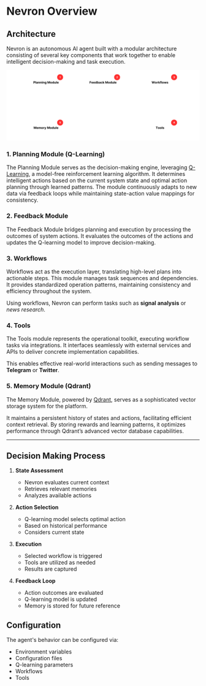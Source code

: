 # **Nevron Overview**

## Architecture

Nevron is an autonomous AI agent built with a modular architecture consisting of several key components that work together to enable intelligent decision-making and task execution.

![Architecture](../assets/architecture.png)


### 1. Planning Module (Q-Learning)
The Planning Module serves as the decision-making engine, leveraging [Q-Learning](https://en.wikipedia.org/wiki/Q-learning), a model-free reinforcement learning algorithm. It determines intelligent actions based on the current system state and optimal action planning through learned patterns. The module continuously adapts to new data via feedback loops while maintaining state-action value mappings for consistency.

### 2. Feedback Module
The Feedback Module bridges planning and execution by processing the outcomes of system actions. It evaluates the outcomes of the actions and updates the Q-learning model to improve decision-making.

### 3. Workflows
Workflows act as the execution layer, translating high-level plans into actionable steps. This module manages task sequences and dependencies. It provides standardized operation patterns, maintaining consistency and efficiency throughout the system.

Using workflows, Nevron can perform tasks such as **signal analysis** or *news research*.

### 4. Tools
The Tools module represents the operational toolkit, executing workflow tasks via integrations. It interfaces seamlessly with external services and APIs to deliver concrete implementation capabilities. 

This enables effective real-world interactions such as sending messages to **Telegram** or **Twitter**.

### 5. Memory Module (Qdrant)
The Memory Module, powered by [Qdrant](https://qdrant.tech/), serves as a sophisticated vector storage system for the platform. 

It maintains a persistent history of states and actions, facilitating efficient context retrieval. By storing rewards and learning patterns, it optimizes performance through Qdrant’s advanced vector database capabilities.

-----

## Decision Making Process

1. **State Assessment**
      - Nevron evaluates current context
      - Retrieves relevant memories
      - Analyzes available actions

2. **Action Selection**
      - Q-learning model selects optimal action
      - Based on historical performance
      - Considers current state

3. **Execution**
      - Selected workflow is triggered
      - Tools are utilized as needed
      - Results are captured

4. **Feedback Loop**
      - Action outcomes are evaluated
      - Q-learning model is updated
      - Memory is stored for future reference

## Configuration

The agent's behavior can be configured via:

- Environment variables
- Configuration files
- Q-learning parameters
- Workflows
- Tools
